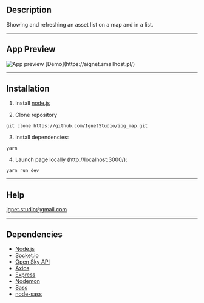 ## Description

Showing and refreshing an asset list on a map and in a list.

---

## App Preview

<img src="https://aignet.smallhost.pl/img/app-preview.gif" alt="App preview" />
[Demo](https://aignet.smallhost.pl/)

---

## Installation

1. Install [node.js](https://nodejs.org/en/)

2. Clone repository

`git clone https://github.com/IgnetStudio/ipg_map.git`

3. Install dependencies:

`yarn`

4. Launch page locally (http://localhost:3000/):

`yarn run dev`

---

## Help

ignet.studio@gmail.com

---

## Dependencies

- [Node.js](https://nodejs.org/en/)
- [Socket.io](https://socket.io/)
- [Open Sky API](https://opensky-network.org/apidoc/)
- [Axios](https://github.com/axios/axios)
- [Express](https://expressjs.com/)
- [Nodemon](https://nodemon.io/)
- [Sass](https://sass-lang.com/)
- [node-sass](https://www.npmjs.com/package/node-sass/)
